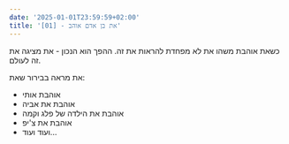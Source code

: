 ```yaml
---
date: '2025-01-01T23:59:59+02:00'
title: '[01] - את בן אדם אוהב'
---
```


כשאת אוהבת משהו את לא מפחדת להראות את זה.
ההפך הוא הנכון - את מציגה את זה לעולם.

את מראה בבירור שאת:
- אוהבת אותי
- אוהבת את אביה
- אוהבת את הילדה של פלג וקמה
- אוהבת את צ'יפ
- ועוד ועוד...